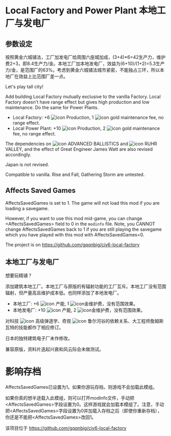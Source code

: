# Local Factory and Power Plant 本地工厂与发电厂


## 参数设定

按照黄金六城铺法，工厂加发电厂给周围六座城加成，(3+4)*6=42生产力，维护费2+3，即8.4生产力/金。本地工厂加本地发电厂，效益为(6+10)/(1+2)=5.3生产力/金，是范围厂的63%。考虑到黄金六城铺法城市紧密，不能独占三环，所以本地厂在效益上比范围厂差一点。


Let's play tall city!

Add building Local Factory mutually exclusive to the vanilla Factory. Local Factory doesn't have range effect but gives high production and low maintenance. Do the same for Power Plants.

- Local Factory: +6 ![icon](https://vignette.wikia.nocookie.net/civilization/images/7/74/Civ6Production.png/revision/latest) Production, 1 ![icon](https://vignette.wikia.nocookie.net/civilization/images/b/bc/Civ6Gold.png/revision/latest) gold maintenance fee, no range effect.
- Local Power Plant: +10 ![icon](https://vignette.wikia.nocookie.net/civilization/images/7/74/Civ6Production.png/revision/latest) Production, 2 ![icon](https://vignette.wikia.nocookie.net/civilization/images/b/bc/Civ6Gold.png/revision/latest) gold maintenance fee, no range effect.

The dependencies on ![icon](https://vignette.wikia.nocookie.net/civilization/images/b/b2/Advanced_Ballistics_%28Civ6%29.png/revision/latest/scale-to-height-down/24) ADVANCED BALLISTICS and  ![icon](https://vignette.wikia.nocookie.net/civilization/images/5/51/Ruhr_Valley_%28Civ6%29.png/revision/latest/scale-to-height-down/24) RUHR VALLEY, and the effect of Great Engineer James Watt are also revised accordingly.

Japan is not revised.

Compatible to vanilla. Rise and Fall, Gathering Storm are untested.


## Affects Saved Games
AffectsSavedGames is set to 1. The game will not load this mod if you are loading a savegame.

However, if you want to use this mod mid-game, you can change &lt;AffectsSavedGames> field to 0 in the `modinfo` file. Note, you CANNOT change AffectsSavedGames back to 1 if you are still playing the savegame which you have played with this mod with AffectsSavedGames=0.

The project is on https://github.com/gqqnbig/civ6-local-factory


## 本地工厂与发电厂

想要玩精铺？

添加建筑本地工厂。本地工厂与原版的有辐射功能的工厂互斥。本地工厂没有范围辐射，但产量高且维护成本低。也同样添加了本地发电厂。

- 本地工厂: +6 ![icon](https://vignette.wikia.nocookie.net/civilization/images/7/74/Civ6Production.png/revision/latest) 产能, 1 ![icon](https://vignette.wikia.nocookie.net/civilization/images/b/bc/Civ6Gold.png/revision/latest)金维护费，没有范围效果。
- 本地发电厂: +10 ![icon](https://vignette.wikia.nocookie.net/civilization/images/7/74/Civ6Production.png/revision/latest) 产能, 2 ![icon](https://vignette.wikia.nocookie.net/civilization/images/b/bc/Civ6Gold.png/revision/latest)金维护费，没有范围效果。

对科技 ![icon](https://vignette.wikia.nocookie.net/civilization/images/b/b2/Advanced_Ballistics_%28Civ6%29.png/revision/latest/scale-to-height-down/24) 高级弹道学、奇观 ![icon](https://vignette.wikia.nocookie.net/civilization/images/5/51/Ruhr_Valley_%28Civ6%29.png/revision/latest/scale-to-height-down/24) 鲁尔河谷的依赖关系、大工程师詹姆斯瓦特的技能都作了相应修订。

日本的独特建筑电子厂未作修改。

兼容原版，资料片迭起兴衰和风云际会未做测试。

# 影响存档
AffectsSavedGames已设置为1。如果你游玩存档，则游戏不会加载此模组。

如果你真的想半途载入此模组，则可以打开modinfo文件，手动把&lt;AffectsSavedGames>字段设置为0。这样游戏就会加载本模组了。注意，手动把&lt;AffectsSavedGames>字段设置为0并加载入存档之后（即使你重新存档），你还是不能把&lt;AffectsSavedGames>改回1。


该项目位于 https://github.com/gqqnbig/civ6-local-factory
